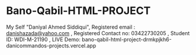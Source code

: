 # Bano-Qabil-HTML-PROJECT
My Self "Daniyal Ahmed Siddiqui",
Registered email : danishazada@yahoo.com ,
Registered Contact no: 03422730205 ,
Student ID: WDI-M-21190 ,
LIVE Demo: bano-qabil-html-project-drmkpjkh6-danicommandos-projects.vercel.app
